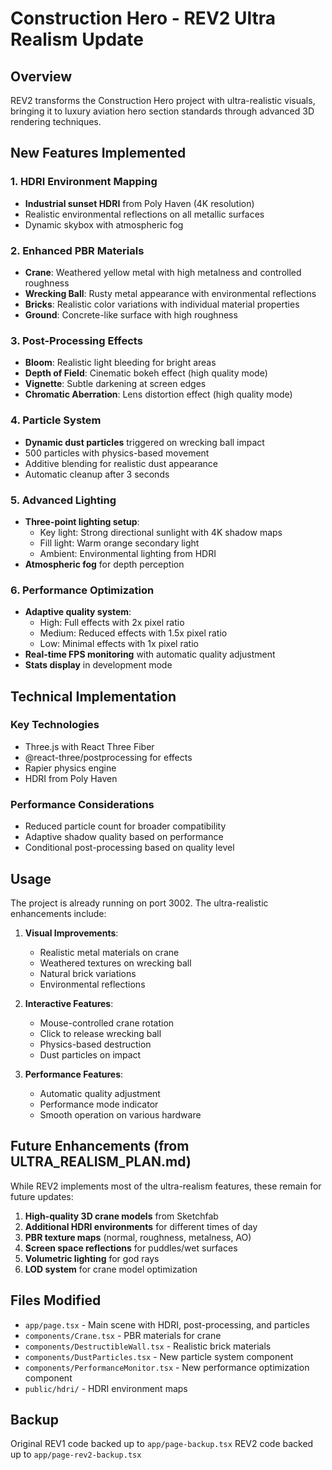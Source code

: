 # Construction Hero - REV2 Ultra Realism Update

## Overview
REV2 transforms the Construction Hero project with ultra-realistic visuals, bringing it to luxury aviation hero section standards through advanced 3D rendering techniques.

## New Features Implemented

### 1. HDRI Environment Mapping
- **Industrial sunset HDRI** from Poly Haven (4K resolution)
- Realistic environmental reflections on all metallic surfaces
- Dynamic skybox with atmospheric fog

### 2. Enhanced PBR Materials
- **Crane**: Weathered yellow metal with high metalness and controlled roughness
- **Wrecking Ball**: Rusty metal appearance with environmental reflections
- **Bricks**: Realistic color variations with individual material properties
- **Ground**: Concrete-like surface with high roughness

### 3. Post-Processing Effects
- **Bloom**: Realistic light bleeding for bright areas
- **Depth of Field**: Cinematic bokeh effect (high quality mode)
- **Vignette**: Subtle darkening at screen edges
- **Chromatic Aberration**: Lens distortion effect (high quality mode)

### 4. Particle System
- **Dynamic dust particles** triggered on wrecking ball impact
- 500 particles with physics-based movement
- Additive blending for realistic dust appearance
- Automatic cleanup after 3 seconds

### 5. Advanced Lighting
- **Three-point lighting setup**:
  - Key light: Strong directional sunlight with 4K shadow maps
  - Fill light: Warm orange secondary light
  - Ambient: Environmental lighting from HDRI
- **Atmospheric fog** for depth perception

### 6. Performance Optimization
- **Adaptive quality system**:
  - High: Full effects with 2x pixel ratio
  - Medium: Reduced effects with 1.5x pixel ratio  
  - Low: Minimal effects with 1x pixel ratio
- **Real-time FPS monitoring** with automatic quality adjustment
- **Stats display** in development mode

## Technical Implementation

### Key Technologies
- Three.js with React Three Fiber
- @react-three/postprocessing for effects
- Rapier physics engine
- HDRI from Poly Haven

### Performance Considerations
- Reduced particle count for broader compatibility
- Adaptive shadow quality based on performance
- Conditional post-processing based on quality level

## Usage

The project is already running on port 3002. The ultra-realistic enhancements include:

1. **Visual Improvements**:
   - Realistic metal materials on crane
   - Weathered textures on wrecking ball
   - Natural brick variations
   - Environmental reflections

2. **Interactive Features**:
   - Mouse-controlled crane rotation
   - Click to release wrecking ball
   - Physics-based destruction
   - Dust particles on impact

3. **Performance Features**:
   - Automatic quality adjustment
   - Performance mode indicator
   - Smooth operation on various hardware

## Future Enhancements (from ULTRA_REALISM_PLAN.md)

While REV2 implements most of the ultra-realism features, these remain for future updates:

1. **High-quality 3D crane models** from Sketchfab
2. **Additional HDRI environments** for different times of day
3. **PBR texture maps** (normal, roughness, metalness, AO)
4. **Screen space reflections** for puddles/wet surfaces
5. **Volumetric lighting** for god rays
6. **LOD system** for crane model optimization

## Files Modified

- `app/page.tsx` - Main scene with HDRI, post-processing, and particles
- `components/Crane.tsx` - PBR materials for crane
- `components/DestructibleWall.tsx` - Realistic brick materials
- `components/DustParticles.tsx` - New particle system component
- `components/PerformanceMonitor.tsx` - New performance optimization component
- `public/hdri/` - HDRI environment maps

## Backup

Original REV1 code backed up to `app/page-backup.tsx`
REV2 code backed up to `app/page-rev2-backup.tsx`